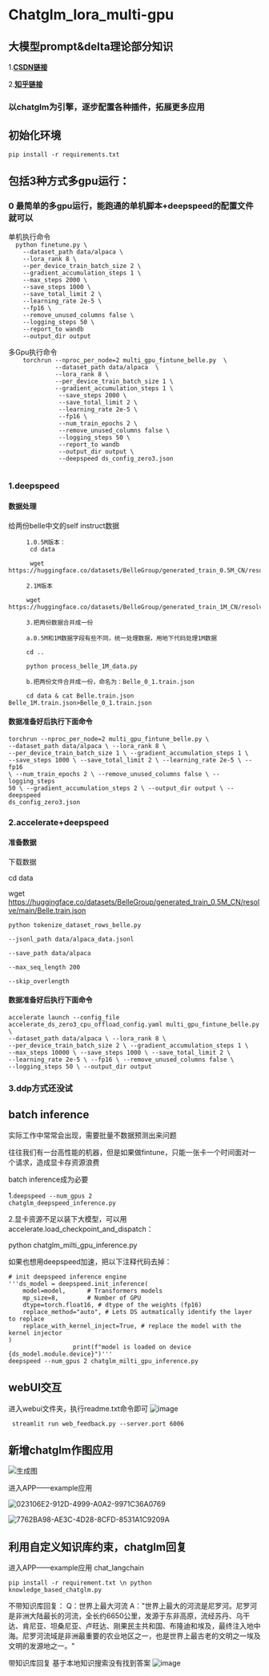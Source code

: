 # Chatglm_lora_multi-gpu
## 大模型prompt&delta理论部分知识 ##
1.**[CSDN链接](https://mp.csdn.net/mp_blog/creation/editor/129835450)**

2.**[知乎链接](https://zhuanlan.zhihu.com/p/617919855)**
### 以chatglm为引擎，逐步配置各种插件，拓展更多应用 ###
## 初始化环境 ##
<code>pip install -r requirements.txt</code>
## 包括3种方式多gpu运行： ##
### 0 最简单的多gpu运行，能跑通的单机脚本+deepspeed的配置文件就可以 ###
<div>
  单机执行命令
<code>
  python finetune.py \
    --dataset_path data/alpaca \
    --lora_rank 8 \
    --per_device_train_batch_size 2 \
    --gradient_accumulation_steps 1 \
    --max_steps 2000 \
    --save_steps 1000 \
    --save_total_limit 2 \
    --learning_rate 2e-5 \
    --fp16 \
    --remove_unused_columns false \
    --logging_steps 50 \
    --report_to wandb
    --output_dir output
  </code>
</div>

<div>
  多Gpu执行命令
  <code>
    torchrun --nproc_per_node=2 multi_gpu_fintune_belle.py  \
             --dataset_path data/alpaca  \
             --lora_rank 8 \
             --per_device_train_batch_size 1 \
             --gradient_accumulation_steps 1 \
              --save_steps 2000 \
              --save_total_limit 2 \
              --learning_rate 2e-5 \
              --fp16 \
              --num_train_epochs 2 \
              --remove_unused_columns false \
              --logging_steps 50 \
              --report_to wandb
              --output_dir output \
              --deepspeed ds_config_zero3.json
  </code>
</div>

### 1.deepspeed ###
#### 数据处理 ####
<div>给两份belle中文的self instruct数据

         1.0.5M版本：
          cd data 
          
          wget https://huggingface.co/datasets/BelleGroup/generated_train_0.5M_CN/resolve/main/Belle.train.json

         2.1M版本
         
         wget https://huggingface.co/datasets/BelleGroup/generated_train_1M_CN/resolve/main/belle_open_source_1M.train.json

         3.把两份数据合并成一份

         a.0.5M和1M数据字段有些不同，统一处理数据，用地下代码处理1M数据
         
         cd ..
         
         python process_belle_1M_data.py

         b.把两份文件合并成一份，命名为：Belle_0_1.train.json

         cd data & cat Belle.train.json Belle_1M.train.json>Belle_0_1.train.json
</div>

#### 数据准备好后执行下面命令 ####
<code>torchrun --nproc_per_node=2 multi_gpu_fintune_belle.py \\
         --dataset_path data/alpaca \\
         --lora_rank 8 \\
         --per_device_train_batch_size 1 \\
         --gradient_accumulation_steps 1 \\
         --save_steps 1000 \\
         --save_total_limit 2 \\
         --learning_rate 2e-5 \\
         --fp16 \\
         --num_train_epochs 2 \\
         --remove_unused_columns false \\
         --logging_steps 50 \\
         --gradient_accumulation_steps 2 \\
         --output_dir output \\
         --deepspeed ds_config_zero3.json
</code>


### 2.accelerate+deepspeed ### 

#### 准备数据 ####
<div>

下载数据

cd data 
          
wget https://huggingface.co/datasets/BelleGroup/generated_train_0.5M_CN/resolve/main/Belle.train.json

<code>python tokenize_dataset_rows_belle.py \
    --jsonl_path data/alpaca_data.jsonl \
    --save_path data/alpaca \
    --max_seq_length 200 \
    --skip_overlength
</code>
</div>

#### 数据准备好后执行下面命令 ####
<code>accelerate launch --config_file accelerate_ds_zero3_cpu_offload_config.yaml  multi_gpu_fintune_belle.py \\
                  --dataset_path data/alpaca  \\
                  --lora_rank 8 \\
                  --per_device_train_batch_size 2 \\
                  --gradient_accumulation_steps 1 \\
                  --max_steps 10000 \\
                  --save_steps 1000 \\
                  --save_total_limit 2 \\
                  --learning_rate 2e-5 \\
                  --fp16 \\
                  --remove_unused_columns false \\
                  --logging_steps 50 \\
                  --output_dir output
</code>

### 3.ddp方式还没试 ###

## batch inference ##

实际工作中常常会出现，需要批量不数据预测出来问题

往往我们有一台高性能的机器，但是如果做fintune，只能一张卡一个时间面对一个请求，造成显卡存资源浪费

batch inference成为必要

1.<code>deepspeed --num_gpus 2 chatglm_deepspeed_inference.py</code>

2.显卡资源不足以装下大模型，可以用accelerate.load_checkpoint_and_dispatch：

<div>python chatglm_milti_gpu_inference.py</code>

如果也想用deepspeed加速，把以下注释代码去掉：
<div>
         <code># init deepspeed inference engine
'''ds_model = deepspeed.init_inference(
    model=model,      # Transformers models
    mp_size=8,        # Number of GPU
    dtype=torch.float16, # dtype of the weights (fp16)
    replace_method="auto", # Lets DS autmatically identify the layer to replace
    replace_with_kernel_inject=True, # replace the model with the kernel injector
)
                  print(f"model is loaded on device {ds_model.module.device}")'''</code>
         
</div>
<code>deepspeed --num_gpus 2 chatglm_milti_gpu_inference.py</code>

## webUI交互 ##
进入webui文件夹，执行readme.txt命令即可
![image](https://user-images.githubusercontent.com/9170648/229347851-e4047f85-4ab9-4ba2-bbb2-219375d40465.png)


<code> streamlit run web_feedback.py --server.port 6006 </code>

## 新增chatglm作图应用 ##
![生成图](https://user-images.githubusercontent.com/9170648/229387760-b72b063a-5cd2-4243-b204-b4f782692d9b.png)

进入APP——example应用

![023106E2-912D-4999-A0A2-9971C36A0769](https://user-images.githubusercontent.com/9170648/229387734-9a4c3c88-50ae-4492-b897-aba20f9cb46e.png)


![7762BA98-AE3C-4D28-8CFD-8531A1C9209A](https://user-images.githubusercontent.com/9170648/229387742-35616814-3b60-43c4-9b5b-94be7720f0ab.png)

## 利用自定义知识库约束，chatglm回复 ##
进入APP——example应用 chat_langchain

<code>pip install -r requirement.txt \n
python knowledge_based_chatglm.py</code>

<div>
不带知识库回复：
Q：世界上最大河流
A："世界上最大的河流是尼罗河。尼罗河是非洲大陆最长的河流，全长约6650公里，发源于东非高原，流经苏丹、乌干达、肯尼亚、坦桑尼亚、卢旺达、刚果民主共和国、布隆迪和埃及，最终注入地中海。尼罗河流域是非洲最重要的农业地区之一，也是世界上最古老的文明之一埃及文明的发源地之一。"
</div>

带知识库回复
基于本地知识搜索没有找到答案
![image](https://user-images.githubusercontent.com/9170648/230585408-03a4a8a8-c6ff-4f73-94c1-4e7682f0608b.png)






